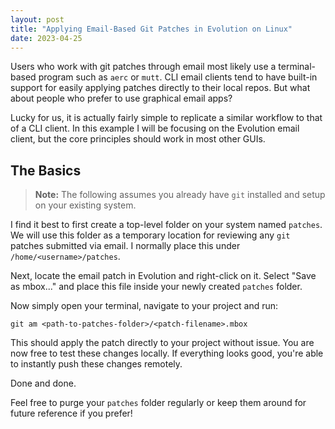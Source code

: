 ```yaml
---
layout: post
title: "Applying Email-Based Git Patches in Evolution on Linux"
date: 2023-04-25
---
```



Users who work with git patches through email most likely use a terminal-based program such as `aerc` or `mutt`. CLI email clients tend to have built-in support for easily applying patches directly to their local repos. But what about people who prefer to use graphical email apps?

Lucky for us, it is actually fairly simple to replicate a similar workflow to that of a CLI client. In this example I will be focusing on the Evolution email client, but the core principles should work in most other GUIs.

## The Basics

> **Note:** The following assumes you already have `git` installed and setup on your existing system.

I find it best to first create a top-level folder on your system named `patches`. We will use this folder as a temporary location for reviewing any `git` patches submitted via email. I normally place this under `/home/<username>/patches`.

Next, locate the email patch in Evolution and right-click on it. Select "Save as mbox..." and place this file inside your newly created `patches` folder.

Now simply open your terminal, navigate to your project and run:


    git am <path-to-patches-folder>/<patch-filename>.mbox


This should apply the patch directly to your project without issue. You are now free to test these changes locally. If everything looks good, you're able to instantly push these changes remotely.

Done and done.

Feel free to purge your `patches` folder regularly or keep them around for future reference if you prefer!

